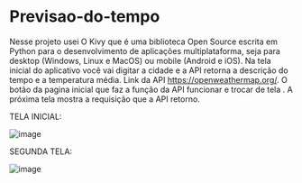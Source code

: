 # Previsao-do-tempo
Nesse projeto usei O Kivy que é uma biblioteca Open Source escrita em Python para o desenvolvimento de aplicações multiplataforma, seja para desktop (Windows, Linux e MacOS) ou mobile (Android e iOS).
Na tela inicial do aplicativo você vai digitar a cidade e a  API retorna a descrição do tempo e a temperatura média. Link da API https://openweathermap.org/.
O botão da pagina  inicial que faz a função da API funcionar e trocar de tela .
A próxima tela mostra a requisição que a API  retorno.

TELA INICIAL:

![image](https://user-images.githubusercontent.com/121833579/219884909-f0d58792-d01f-46f4-bcf4-b51a68e4a92b.png)


SEGUNDA TELA:

![image](https://user-images.githubusercontent.com/121833579/219884979-c230d44a-5f30-4d20-b9ba-109fd101af60.png)




